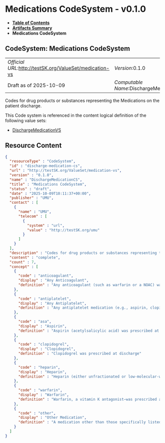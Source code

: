 # Medications CodeSystem - v0.1.0

* [**Table of Contents**](toc.md)
* [**Artifacts Summary**](artifacts.md)
* **Medications CodeSystem**

## CodeSystem: Medications CodeSystem 

| | |
| :--- | :--- |
| *Official URL*:http://testSK.org/ValueSet/medication-vs | *Version*:0.1.0 |
| Draft as of 2025-10-09 | *Computable Name*:DischargeMedicationCS |

 
Codes for drug products or substances representing the Medications on the patient discharge. 

 This Code system is referenced in the content logical definition of the following value sets: 

* [DischargeMedicationVS](ValueSet-discharge-medication-vs.md)



## Resource Content

```json
{
  "resourceType" : "CodeSystem",
  "id" : "discharge-medication-cs",
  "url" : "http://testSK.org/ValueSet/medication-vs",
  "version" : "0.1.0",
  "name" : "DischargeMedicationCS",
  "title" : "Medications CodeSystem",
  "status" : "draft",
  "date" : "2025-10-09T10:11:37+00:00",
  "publisher" : "UMU",
  "contact" : [
    {
      "name" : "UMU",
      "telecom" : [
        {
          "system" : "url",
          "value" : "http://testSK.org/umu"
        }
      ]
    }
  ],
  "description" : "Codes for drug products or substances representing the Medications on the patient discharge.",
  "content" : "complete",
  "count" : 7,
  "concept" : [
    {
      "code" : "anticoagulant",
      "display" : "Any Anticoagulant",
      "definition" : "Any anticoagulant (such as warfarin or a NOAC) was prescribed at discharge"
    },
    {
      "code" : "antiplatelet",
      "display" : "Any Antiplatelet",
      "definition" : "Any antiplatelet medication (e.g., aspirin, clopidogrel) was prescribed at discharge"
    },
    {
      "code" : "asa",
      "display" : "Aspirin",
      "definition" : "Aspirin (acetylsalicylic acid) was prescribed at discharge"
    },
    {
      "code" : "clopidogrel",
      "display" : "Clopidogrel",
      "definition" : "Clopidogrel was prescribed at discharge"
    },
    {
      "code" : "heparin",
      "display" : "Heparin",
      "definition" : "Heparin (either unfractionated or low-molecular-weight) was prescribed at discharge"
    },
    {
      "code" : "warfarin",
      "display" : "Warfarin",
      "definition" : "Warfarin, a vitamin K antagonist—was prescribed at discharge"
    },
    {
      "code" : "other",
      "display" : "Other Medication",
      "definition" : "A medication other than those specifically listed was prescribed at discharge"
    }
  ]
}

```
